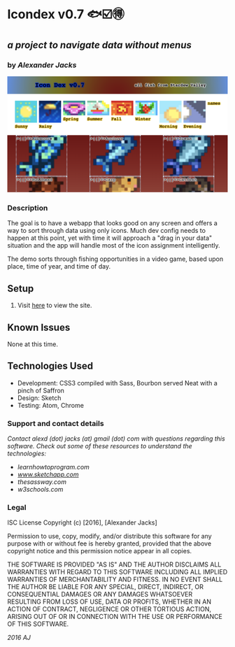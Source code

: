 
# Icondex v0.7 :fish::ballot_box_with_check::ideograph_advantage:
## _a project to navigate data without menus_
### by _Alexander Jacks_

![screenshot](/img/screenshot.png)
### Description
The goal is to have a webapp that looks good on any screen and offers a way to sort through data using only icons. Much dev config needs to happen at this point, yet with time it will approach a "drag in your data" situation and the app will handle most of the icon assignment intelligently.

The demo sorts through fishing opportunities in a video game, based upon place, time of year, and time of day.

## Setup
1. Visit [here](https://adjectival.github.io/icondex/) to view the site.

## Known Issues
None at this time.

## Technologies Used
- Development: CSS3 compiled with Sass, Bourbon served Neat with a pinch of Saffron
- Design: Sketch
- Testing: Atom, Chrome

### Support and contact details
_Contact alexd (dot) jacks (at) gmail (dot) com with questions regarding this software.
Check out some of these resources to understand the technologies:_
- _learnhowtoprogram.com_
- _www.sketchapp.com_
- _thesassway.com_
- _w3schools.com_

### Legal
ISC License
Copyright (c) [2016], [Alexander Jacks]

Permission to use, copy, modify, and/or distribute this software for any purpose with or without fee is hereby granted, provided that the above copyright notice and this permission notice appear in all copies.

THE SOFTWARE IS PROVIDED "AS IS" AND THE AUTHOR DISCLAIMS ALL WARRANTIES WITH REGARD TO THIS SOFTWARE INCLUDING ALL IMPLIED WARRANTIES OF MERCHANTABILITY AND FITNESS. IN NO EVENT SHALL THE AUTHOR BE LIABLE FOR ANY SPECIAL, DIRECT, INDIRECT, OR CONSEQUENTIAL DAMAGES OR ANY DAMAGES WHATSOEVER RESULTING FROM LOSS OF USE, DATA OR PROFITS, WHETHER IN AN ACTION OF CONTRACT, NEGLIGENCE OR OTHER TORTIOUS ACTION, ARISING OUT OF OR IN CONNECTION WITH THE USE OR PERFORMANCE OF THIS SOFTWARE.

*2016 AJ*
